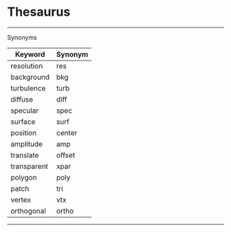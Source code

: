 <link rel="stylesheet" href="./assets/help.css"/>

# Thesaurus
---

Synonyms

| Keyword | Synonym |
| --- | --- |
| resolution | res |
| background | bkg |
| turbulence | turb |
| diffuse | diff |
| specular | spec |
| surface | surf |
| position | center |
| amplitude | amp |
| translate | offset |
| transparent | xpar |
| polygon | poly |
| patch | tri |
| vertex | vtx |
| orthogonal | ortho |

---
